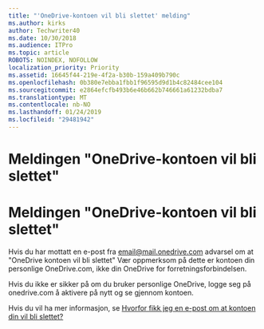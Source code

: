 ```yaml
---
title: "'OneDrive-kontoen vil bli slettet' melding"
ms.author: kirks
author: Techwriter40
ms.date: 10/30/2018
ms.audience: ITPro
ms.topic: article
ROBOTS: NOINDEX, NOFOLLOW
localization_priority: Priority
ms.assetid: 16645f44-219e-4f2a-b30b-159a409b790c
ms.openlocfilehash: 0b380e7ebba1fbb1f96595d9d1b4c82484cee104
ms.sourcegitcommit: e2864efcfb493b6e46b662b746661a61232bdba7
ms.translationtype: MT
ms.contentlocale: nb-NO
ms.lasthandoff: 01/24/2019
ms.locfileid: "29481942"
---
```

# <a name="onedrive-account-will-be-deleted-message"></a>Meldingen "OneDrive-kontoen vil bli slettet"

# <a name="onedrive-account-will-be-deleted-message"></a>Meldingen "OneDrive-kontoen vil bli slettet"

Hvis du har mottatt en e-post fra email@mail.onedrive.com advarsel om at "OneDrive kontoen vil bli slettet" Vær oppmerksom på dette er kontoen din personlige OneDrive.com, ikke din OneDrive for forretningsforbindelsen. 
  
Hvis du ikke er sikker på om du bruker personlige OneDrive, logge seg på onedrive.com å aktivere på nytt og se gjennom kontoen.
  
Hvis du vil ha mer informasjon, se [Hvorfor fikk jeg en e-post om at kontoen din vil bli slettet?](https://go.microsoft.com/fwlink/?linkid=2036151&amp;clcid=0x409)
  

